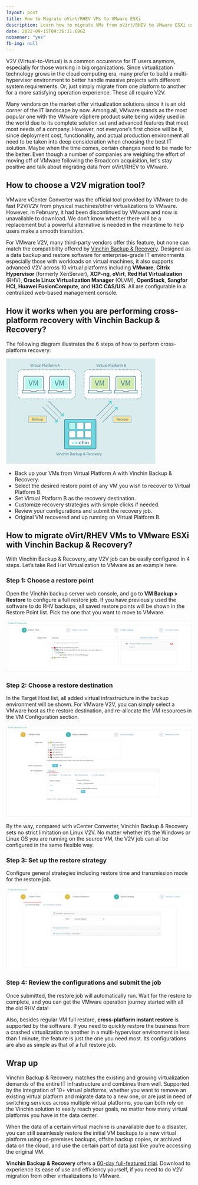 ```yaml
---
layout: post
title: How to Migrate oVirt/RHEV VMs to VMware ESXi
description: Learn how to migrate VMs from oVirt/RHEV to VMware ESXi using Vinchin Backup and Recovery
date: 2022-09-15T09:36:11.686Z
nobanner: "yes"
fb-img: null
---
```

V2V (Virtual-to-Virtual) is a common occurence for IT users anymore, especially for those working in big organizations. Since virtualization technology grows in the cloud computing era, many prefer to build a multi-hypervisor environment to better handle massive projects with different system requirements. Or, just simply migrate from one platform to another for a more satisfying operation experience. These all require V2V.

Many vendors on the market offer virtualization solutions since it is an old corner of the IT landscape by now. Among all, VMware stands as the most popular one with the VMware vSphere product suite being widely used in the world due to its complete solution set and advanced features that meet most needs of a company. However, not everyone’s first choice will be it, since deployment cost, functionality, and actual production environment all need to be taken into deep consideration when choosing the best IT solution.  Maybe when the time comes, certain changes need to be made for the better. Even though a number of companies are weighing the effort of moving off of VMware following the Broadcom acquisition, let's stay positive and talk about migrating data from oVirt/RHEV to VMware.

## How to choose a V2V migration tool?

VMware vCenter Converter was the official tool provided by VMware to do fast P2V/V2V from physical machines/other virtualizations to VMware. However, in February, it had been discontinued by VMware and now is unavailable to download. We don’t know whether there will be a replacement but a powerful alternative is needed in the meantime to help users make a smooth transition.

For VMware V2V, many third-party vendors offer this feature, but none can match the compatibility offered by [Vinchin Backup & Recovery](https://vinchin.com/en/cross-platform-backup-and-recovery.html?utm_source=vxav&ad_uuid=447189b2-9b4f-5534-0fef-a3f67d10025c). Designed as a data backup and restore software for enterprise-grade IT environments especially those with workloads on virtual machines, it also supports advanced V2V across 10 virtual platforms including **VMware**, **Citrix Hypervisor** (formerly XenServer), **XCP-ng**, **oVirt**, **Red Hat Virtualization** (RHV), **Oracle Linux Virtualization Manager** (OLVM), **OpenStack**, **Sangfor HCI**, **Huawei FusionCompute**, and **H3C CAS/UIS**. All are configurable in a centralized web-based management console.

## How it works when you are performing cross-platform recovery with Vinchin Backup & Recovery?

The following diagram illustrates the 6 steps of how to perform cross-platform recovery:

![6 steps of how to perform cross-platform recovery with Vinchin](/img/2022-09-15-11-42-04.png)

* Back up your VMs from Virtual Platform A with Vinchin Backup & Recovery.
* Select the desired restore point of any VM you wish to recover to Virtual Platform B.
* Set Virtual Platform B as the recovery destination.
* Customize recovery strategies with simple clicks if needed.
* Review your configurations and submit the recovery job.
* Original VM recovered and up running on Virtual Platform B.

## How to migrate oVirt/RHEV VMs to VMware ESXi with Vinchin Backup & Recovery?

With Vinchin Backup & Recovery, any V2V job can be easily configured in 4 steps. Let’s take Red Hat Virtualization to VMware as an example here.

### Step 1: Choose a restore point

Open the Vinchin backup server web console, and go to **VM Backup > Restore** to configure a full restore job. If you have previously used the software to do RHV backups, all saved restore points will be shown in the Restore Point list. Pick the one that you want to move to VMware.

![v2v Choose a restore point](/img/2022-09-15-11-43-12.png)

### Step 2: Choose a restore destination

In the Target Host list, all added virtual infrastructure in the backup environment will be shown. For VMware V2V, you can simply select a VMware host as the restore destination, and re-allocate the VM resources in the VM Configuration section.

![Vinchin restore destination](/img/2022-09-15-11-43-34.png)

By the way, compared with vCenter Converter, Vinchin Backup & Recovery sets no strict limitation on Linux V2V. No matter whether it’s the Windows or Linux OS you are running on the source VM, the V2V job can all be configured in the same flexible way.

### Step 3: Set up the restore strategy

Configure general strategies including restore time and transmission mode for the restore job.

![Vinchin restore strategy](/img/2022-09-15-11-43-59.png)

### Step 4: Review the configurations and submit the job

Once submitted, the restore job will automatically run. Wait for the restore to complete, and you can get the VMware operation journey started with all the old RHV data!

Also, besides regular VM full restore, **cross-platform instant restore** is supported by the software. If you need to quickly restore the business from a crashed virtualization to another in a multi-hypervisor environment in less than 1 minute, the feature is just the one you need most. Its configurations are also as simple as that of a full restore job.

## Wrap up

Vinchin Backup & Recovery matches the existing and growing virtualization demands of the entire IT infrastructure and combines them well. Supported by the integration of 10+ virtual platforms, whether you want to remove an existing virtual platform and migrate data to a new one, or are just in need of switching services across multiple virtual platforms, you can both rely on the Vinchin solution to easily reach your goals, no matter how many virtual platforms you have in the data center.

When the data of a certain virtual machine is unavailable due to a disaster, you can still seamlessly restore the initial VM backups to a new virtual platform using on-premises backups, offsite backup copies, or archived data on the cloud, and use the certain part of data just like you're accessing the original VM.

**Vinchin Backup & Recovery** offers a [60-day full-featured trial](https://vinchin.com/en/support/vm-backup-free-trial.html?utm_source=vxav&ad_uuid=39561e89-9f28-e494-8a9d-094b276ed317). Download to experience its ease of use and efficiency yourself, if you need to do V2V migration from other virtualizations to VMware.
